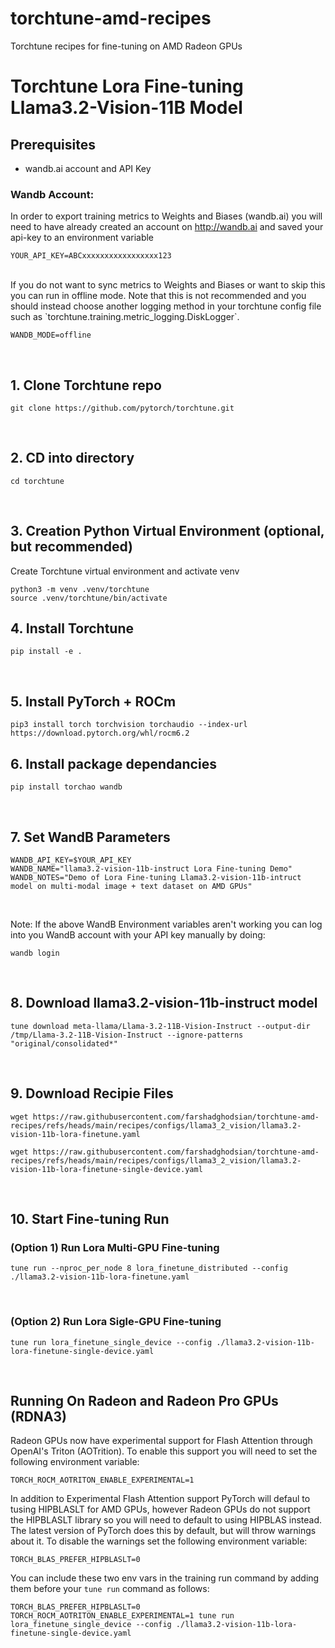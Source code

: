 # torchtune-amd-recipes
Torchtune recipes for fine-tuning on AMD Radeon GPUs


# Torchtune Lora Fine-tuning Llama3.2-Vision-11B Model

## Prerequisites
- wandb.ai account and API Key

### Wandb Account:
In order to export training metrics to Weights and Biases (wandb.ai) you will need to have already created an account on http://wandb.ai and saved your api-key to an environment variable

```
YOUR_API_KEY=ABCxxxxxxxxxxxxxxxxx123
```

</br>
If you do not want to sync metrics to Weights and Biases or want to skip this you can run in offline mode. Note that this is not recommended and you should instead choose another logging method in your torchtune config file such as `torchtune.training.metric_logging.DiskLogger`.

```
WANDB_MODE=offline
```
</br>

## 1. Clone Torchtune repo
```
git clone https://github.com/pytorch/torchtune.git
```
</br>

## 2. CD into directory
```
cd torchtune
```
</br>

## 3. Creation Python Virtual Environment (optional, but recommended)

Create Torchtune virtual environment and activate venv
```
python3 -m venv .venv/torchtune
source .venv/torchtune/bin/activate
```

## 4. Install Torchtune
```
pip install -e .
```
</br>

## 5. Install PyTorch + ROCm
```
pip3 install torch torchvision torchaudio --index-url https://download.pytorch.org/whl/rocm6.2
```

## 6. Install package dependancies
```
pip install torchao wandb
```
</br>

## 7. Set WandB Parameters
```
WANDB_API_KEY=$YOUR_API_KEY
WANDB_NAME="llama3.2-vision-11b-instruct Lora Fine-tuning Demo"
WANDB_NOTES="Demo of Lora Fine-tuning Llama3.2-vision-11b-intruct model on multi-modal image + text dataset on AMD GPUs"
```
</br>

Note: If the above WandB Environment variables aren't working you can log into you WandB account with your API key manually by doing:
```
wandb login
```
</br>


## 8. Download llama3.2-vision-11b-instruct model
```
tune download meta-llama/Llama-3.2-11B-Vision-Instruct --output-dir /tmp/Llama-3.2-11B-Vision-Instruct --ignore-patterns "original/consolidated*"
```
</br>

## 9. Download Recipie Files
```
wget https://raw.githubusercontent.com/farshadghodsian/torchtune-amd-recipes/refs/heads/main/recipes/configs/llama3_2_vision/llama3.2-vision-11b-lora-finetune.yaml

wget https://raw.githubusercontent.com/farshadghodsian/torchtune-amd-recipes/refs/heads/main/recipes/configs/llama3_2_vision/llama3.2-vision-11b-lora-finetune-single-device.yaml
```
</br>

## 10. Start Fine-tuning Run 
### (Option 1) Run Lora Multi-GPU Fine-tuning
```
tune run --nproc_per_node 8 lora_finetune_distributed --config ./llama3.2-vision-11b-lora-finetune.yaml
```
</br>

### (Option 2) Run Lora Sigle-GPU Fine-tuning
```
tune run lora_finetune_single_device --config ./llama3.2-vision-11b-lora-finetune-single-device.yaml
```
</br>

## Running On Radeon and Radeon Pro GPUs (RDNA3)
Radeon GPUs now have experimental support for Flash Attention through OpenAI's Triton (AOTrition). To enable this support you will need to set the following environment variable:
```
TORCH_ROCM_AOTRITON_ENABLE_EXPERIMENTAL=1 
```

In addition to Experimental Flash Attention support PyTorch will defaul to tusing HIPBLASLT for AMD GPUs, however Radeon GPUs do not support the HIPBLASLT library so you will need to default to using HIPBLAS instead. The latest version of PyTorch does this by default, but will throw warnings about it. To disable the warnings set the following environment variable:
```
TORCH_BLAS_PREFER_HIPBLASLT=0 
```

You can include these two env vars in the training run command by adding them before your `tune run` command as follows:

```
TORCH_BLAS_PREFER_HIPBLASLT=0 TORCH_ROCM_AOTRITON_ENABLE_EXPERIMENTAL=1 tune run lora_finetune_single_device --config ./llama3.2-vision-11b-lora-finetune-single-device.yaml 
```